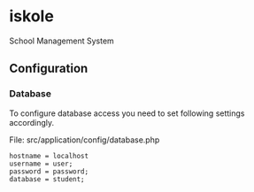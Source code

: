 # iskole
School Management System

## Configuration
### Database
To configure database access you need to set following settings accordingly.

File: src/application/config/database.php
```
hostname = localhost
username = user;
password = password;
database = student;
```
